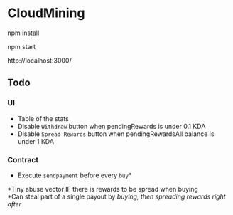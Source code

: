 # CloudMining

npm install

npm start

http://localhost:3000/

## Todo
### UI
- Table of the stats
- Disable `Withdraw` button when pendingRewards is under 0.1 KDA
- Disable `Spread Rewards` button when pendingRewardsAll balance is under 1 KDA
### Contract
- Execute `sendpayment` before every `buy`*

*Tiny abuse vector IF there is rewards to be spread when buying  
*Can steal part of a single payout by _buying, then spreading rewards right after_
